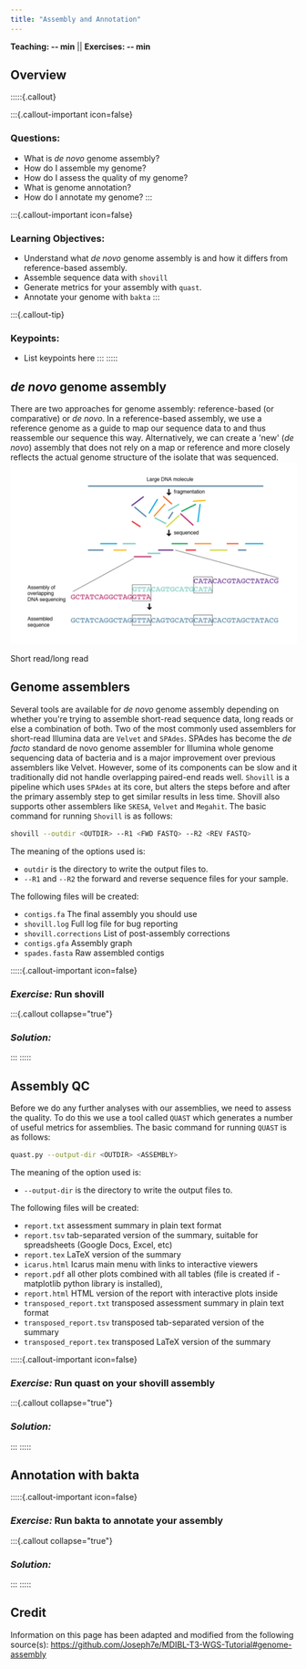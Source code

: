 ```yaml
---
title: "Assembly and Annotation"
---
```


**Teaching: -- min** || **Exercises: -- min**

## Overview

:::::{.callout}

:::{.callout-important icon=false}
### Questions:
- What is *de novo* genome assembly?
- How do I assemble my genome?
- How do I assess the quality of my genome?
- What is genome annotation?
- How do I annotate my genome?
:::

:::{.callout-important icon=false}
### Learning Objectives:
- Understand what *de novo* genome assembly is and how it differs from reference-based assembly.
- Assemble sequence data with `shovill`
- Generate metrics for your assembly with `quast`.
- Annotate your genome with `bakta`
:::

:::{.callout-tip}
### Keypoints:
- List keypoints here
:::
:::::

## *de novo* genome assembly

There are two approaches for genome assembly: reference-based (or comparative)  or *de novo*.  In a reference-based assembly, we use a reference genome as a guide to map our sequence data to and thus reassemble our sequence this way.  Alternatively, we can create a 'new' (*de novo*) assembly that does not rely on a map or reference and more closely reflects the actual genome structure of the isolate that was sequenced.
![Genome assembly](../fig/genome-assembly.jpeg)

Short read/long read

## Genome assemblers

Several tools are available for *de novo* genome assembly depending on whether you're trying to assemble short-read sequence data, long reads or else a combination of both.  Two of the most commonly used assemblers for short-read Illumina data are `Velvet` and `SPAdes`.  SPAdes has become the *de facto* standard de novo genome assembler for Illumina whole genome sequencing data of bacteria and is a major improvement over previous assemblers like Velvet. However, some of its components can be slow and it traditionally did not handle overlapping paired-end reads well.  `Shovill` is a pipeline which uses `SPAdes` at its core, but alters the steps before and after the primary assembly step to get similar results in less time. Shovill also supports other assemblers like `SKESA`, `Velvet` and `Megahit`.  The basic command for running `Shovill` is as follows:

```bash
shovill --outdir <OUTDIR> --R1 <FWD FASTQ> --R2 <REV FASTQ>
```

The meaning of the options used is:

- `outdir` is the directory to write the output files to.
- `--R1` and `--R2` the forward and reverse sequence files for your sample.

The following files will be created:

- `contigs.fa`	The final assembly you should use
- `shovill.log`	Full log file for bug reporting
- `shovill.corrections`	List of post-assembly corrections
- `contigs.gfa`	Assembly graph
- `spades.fasta`	Raw assembled contigs

:::::{.callout-important icon=false}
### ***Exercise:*** Run shovill

:::{.callout collapse="true"}
### ***Solution:***

:::
:::::

## Assembly QC

Before we do any further analyses with our assemblies, we need to assess the quality.  To do this we use a tool called `QUAST` which generates a number of useful metrics for assemblies.  The basic command for running `QUAST` is as follows:

```bash
quast.py --output-dir <OUTDIR> <ASSEMBLY>  
```
The meaning of the option used is:

- `--output-dir` is the directory to write the output files to.

The following files will be created:

- `report.txt` assessment summary in plain text format
- `report.tsv` tab-separated version of the summary, suitable for spreadsheets (Google Docs, Excel, etc)
- `report.tex` LaTeX version of the summary
- `icarus.html` Icarus main menu with links to interactive viewers 
- `report.pdf` all other plots combined with all tables (file is created if - matplotlib python library is installed),
- `report.html` HTML version of the report with interactive plots inside
- `transposed_report.txt` transposed assessment summary in plain text format
- `transposed_report.tsv` transposed tab-separated version of the summary
- `transposed_report.tex` transposed LaTeX version of the summary

:::::{.callout-important icon=false}
### ***Exercise:*** Run quast on your shovill assembly

:::{.callout collapse="true"}
### ***Solution:***

:::
:::::

## Annotation with bakta

:::::{.callout-important icon=false}
### ***Exercise:*** Run bakta to annotate your assembly

:::{.callout collapse="true"}
### ***Solution:***

:::
:::::

## Credit
Information on this page has been adapted and modified from the following source(s):
https://github.com/Joseph7e/MDIBL-T3-WGS-Tutorial#genome-assembly